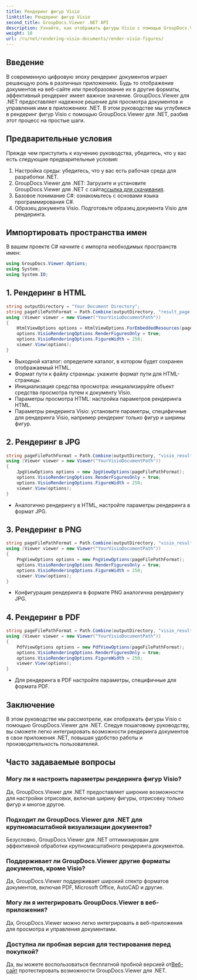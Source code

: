 ```yaml
---
title: Рендеринг фигур Visio
linktitle: Рендеринг фигур Visio
second_title: GroupDocs.Viewer .NET API
description: Узнайте, как отображать фигуры Visio с помощью GroupDocs.Viewer для .NET с помощью этого комплексного руководства. Расширьте возможности просмотра документов в своих приложениях .NET.
weight: 10
url: /ru/net/rendering-visio-documents/render-visio-figures/
---
```

## Введение
В современную цифровую эпоху рендеринг документов играет решающую роль в различных приложениях. Будь то отображение документов на веб-сайте или преобразование их в другие форматы, эффективный рендеринг имеет важное значение. GroupDocs.Viewer для .NET предоставляет надежное решение для просмотра документов и управления ими в приложениях .NET. В этом руководстве мы углубимся в рендеринг фигур Visio с помощью GroupDocs.Viewer для .NET, разбив этот процесс на простые шаги.
## Предварительные условия
Прежде чем приступить к изучению руководства, убедитесь, что у вас есть следующие предварительные условия:
1. Настройка среды: убедитесь, что у вас есть рабочая среда для разработки .NET.
2.  GroupDocs.Viewer для .NET: Загрузите и установите GroupDocs.Viewer для .NET с сайта[ссылка для скачивания](https://releases.groupdocs.com/viewer/net/).
3. Базовое понимание C#: ознакомьтесь с основами языка программирования C#.
4. Образец документа Visio. Подготовьте образец документа Visio для рендеринга.

## Импортировать пространства имен
В вашем проекте C# начните с импорта необходимых пространств имен:
```csharp
using GroupDocs.Viewer.Options;
using System;
using System.IO;
```
## 1. Рендеринг в HTML
```csharp
string outputDirectory = "Your Document Directory";
string pageFilePathFormat = Path.Combine(outputDirectory, "result_page.html");
using (Viewer viewer = new Viewer("YourVisioDocumentPath"))
{
    HtmlViewOptions options = HtmlViewOptions.ForEmbeddedResources(pageFilePathFormat);
    options.VisioRenderingOptions.RenderFiguresOnly = true;
    options.VisioRenderingOptions.FigureWidth = 250;
    viewer.View(options);
}
```
- Выходной каталог: определите каталог, в котором будет сохранен отображаемый HTML.
- Формат пути к файлу страницы: укажите формат пути для HTML-страницы.
- Инициализация средства просмотра: инициализируйте объект средства просмотра путем к документу Visio.
- Параметры просмотра HTML: настройка параметров рендеринга HTML.
- Параметры рендеринга Visio: установите параметры, специфичные для рендеринга Visio, например рендеринг только фигур и ширины фигур.
## 2. Рендеринг в JPG
```csharp
string pageFilePathFormat = Path.Combine(outputDirectory, "visio_result.jpg");
using (Viewer viewer = new Viewer("YourVisioDocumentPath"))
{
    JpgViewOptions options = new JpgViewOptions(pageFilePathFormat);
    options.VisioRenderingOptions.RenderFiguresOnly = true;
    options.VisioRenderingOptions.FigureWidth = 250;
    viewer.View(options);
}
```
- Аналогично рендерингу в HTML, настройте параметры рендеринга в формат JPG.
## 3. Рендеринг в PNG
```csharp
string pageFilePathFormat = Path.Combine(outputDirectory, "visio_result.png");
using (Viewer viewer = new Viewer("YourVisioDocumentPath"))
{
    PngViewOptions options = new PngViewOptions(pageFilePathFormat);
    options.VisioRenderingOptions.RenderFiguresOnly = true;
    options.VisioRenderingOptions.FigureWidth = 250;
    viewer.View(options);
}
```
- Конфигурация рендеринга в формате PNG аналогична рендерингу JPG.
## 4. Рендеринг в PDF
```csharp
string pageFilePathFormat = Path.Combine(outputDirectory, "visio_result.pdf");
using (Viewer viewer = new Viewer("YourVisioDocumentPath"))
{
    PdfViewOptions options = new PdfViewOptions(pageFilePathFormat);
    options.VisioRenderingOptions.RenderFiguresOnly = true;
    options.VisioRenderingOptions.FigureWidth = 250;
    viewer.View(options);
}
```
- Для рендеринга в PDF настройте параметры, специфичные для формата PDF.

## Заключение
В этом руководстве мы рассмотрели, как отображать фигуры Visio с помощью GroupDocs.Viewer для .NET. Следуя пошаговому руководству, вы сможете легко интегрировать возможности рендеринга документов в свои приложения .NET, повышая удобство работы и производительность пользователей.
## Часто задаваемые вопросы
### Могу ли я настроить параметры рендеринга фигур Visio?
Да, GroupDocs.Viewer для .NET предоставляет широкие возможности для настройки отрисовки, включая ширину фигуры, отрисовку только фигур и многое другое.
### Подходит ли GroupDocs.Viewer для .NET для крупномасштабной визуализации документов?
Безусловно, GroupDocs.Viewer для .NET оптимизирован для эффективной обработки крупномасштабного рендеринга документов.
### Поддерживает ли GroupDocs.Viewer другие форматы документов, кроме Visio?
Да, GroupDocs.Viewer поддерживает широкий спектр форматов документов, включая PDF, Microsoft Office, AutoCAD и другие.
### Могу ли я интегрировать GroupDocs.Viewer в веб-приложения?
Да, GroupDocs.Viewer можно легко интегрировать в веб-приложения для просмотра и управления документами.
### Доступна ли пробная версия для тестирования перед покупкой?
Да, вы можете воспользоваться бесплатной пробной версией от[Веб-сайт](https://releases.groupdocs.com/) протестировать возможности GroupDocs.Viewer для .NET.